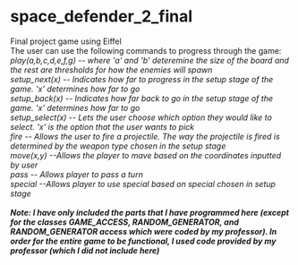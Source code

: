 # space_defender_2_final
Final project game using Eiffel
<br/>The user can use the following commands to progress through the game:
<br/><i>play(a,b,c,d,e,f,g)<i/> -- where 'a' and 'b' deteremine the size of the board and the rest are thresholds for how the enemies will spawn
<br/><i>setup_next(x)<i/> -- Indicates how far to progress in the setup stage of the game. 'x' determines how far to go
<br/><i>setup_back(x)<i/> -- Indicates how far back to go in the setup stage of the game. 'x' determines how far to go
<br/><i>setup_select(x)<i/> -- Lets the user choose which option they would like to select. 'x' is the option that the user wants to pick
<br/><i>fire<i/> -- Allows the user to fire a projectile. The way the projectile is fired is determined by the weapon type chosen in the setup stage
<br/><i>move(x,y)<i/> --Allows the player to mave based on the coordinates inputted by user
<br/><i>pass<i/> -- Allows player to pass a turn
<br/><i>special<i/> --Allows player to use special based on special chosen in setup stage
<br/>
<br/><b>Note:<b/> I have only included the parts that I have programmed here (except for the classes GAME_ACCESS, RANDOM_GENERATOR, and RANDOM_GENERATOR access which were coded by my professor). In order for the entire game to be functional, I used code provided by my professor (which I did not include here) 
